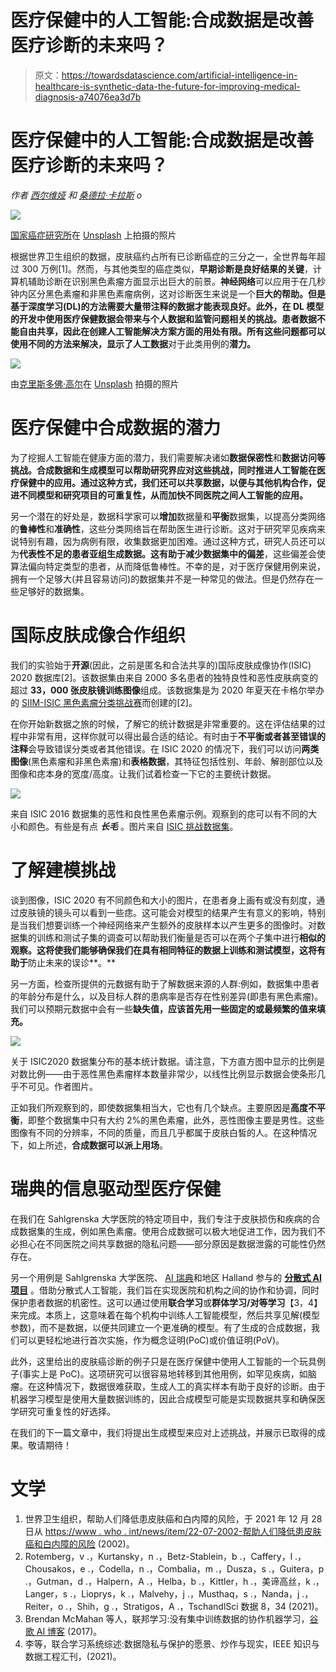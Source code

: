 # 医疗保健中的人工智能:合成数据是改善医疗诊断的未来吗？

> 原文：<https://towardsdatascience.com/artificial-intelligence-in-healthcare-is-synthetic-data-the-future-for-improving-medical-diagnosis-a74076ea3d7b>

# **医疗保健中的人工智能:合成数据是改善医疗诊断的未来吗？**

*作者* [*西尔维娅*](https://sylwia-majchrowska.medium.com/) *和* [*桑德拉·卡拉斯*](https://medium.com/@sandra.carrasco) *o*

![](img/93c8e3b924ab34256db65284cdbf328c.png)

[国家癌症研究所](https://unsplash.com/@nci?utm_source=medium&utm_medium=referral)在 [Unsplash](https://unsplash.com?utm_source=medium&utm_medium=referral) 上拍摄的照片

根据世界卫生组织的数据，皮肤癌约占所有已诊断癌症的三分之一，全世界每年超过 300 万例[1]。然而，与其他类型的癌症类似，**早期诊断是良好结果的关键**，计算机辅助诊断在识别黑色素瘤方面显示出巨大的前景。**神经网络**可以应用于在几秒钟内区分黑色素瘤和非黑色素瘤病例，这对诊断医生来说是一个**巨大的帮助。但是基于深度学习(DL)的方法需要大量带注释的数据才能表现良好。此外，在 DL 模型的开发中使用医疗保健数据会带来与个人数据和监管问题相关的挑战。患者数据不能自由共享，因此在创建人工智能解决方案方面的用处有限。所有这些问题都可以使用不同的方法来解决，显示了人工数据**对于此类用例的**潜力。**

![](img/b88e1c4b4d391630316afb6b53a67883.png)

由[克里斯多佛·高尔](https://unsplash.com/@cgower?utm_source=medium&utm_medium=referral)在 [Unsplash](https://unsplash.com?utm_source=medium&utm_medium=referral) 拍摄的照片

# 医疗保健中合成数据的潜力

为了挖掘人工智能在健康方面的潜力，我们需要解决诸如**数据保密性**和**数据访问等挑战。合成数据和生成模型可以帮助研究界应对这些挑战，同时推进人工智能在医疗保健中的应用。通过这种方式，我们还可以共享数据，以便与其他机构合作，促进不同模型和研究项目的可重复性，从而加快不同医院之间人工智能的应用。**

另一个潜在的好处是，数据科学家可以**增加**数据量和**平衡**数据集，以提高分类网络的**鲁棒性**和**准确性**，这些分类网络旨在帮助医生进行诊断。这对于研究罕见疾病来说特别有趣，因为病例有限，收集数据更加困难。通过这种方式，研究人员还可以为**代表性不足的患者亚组生成数据。**这有助于减少数据集中的**偏差**，这些偏差会使算法偏向特定类型的患者，从而降低鲁棒性。不幸的是，对于医疗保健用例来说，拥有一个足够大(并且容易访问)的数据集并不是一种常见的做法。但是仍然存在一些足够好的数据集。

# 国际皮肤成像合作组织

我们的实验始于**开源**(因此，之前是匿名和合法共享的)国际皮肤成像协作(ISIC) 2020 数据库[2]。该数据集由来自 2000 多名患者的独特良性和恶性皮肤病变的超过 **33，000 张皮肤镜训练图像**组成。该数据集是为 2020 年夏天在卡格尔举办的 [SIIM-ISIC 黑色素瘤分类挑战赛](https://www.kaggle.com/c/siim-isic-melanoma-classification)而创建的[2]。

在你开始新数据之旅的时候，了解它的统计数据是非常重要的。这在评估结果的过程中非常有用，这样你就可以得出最合适的结论。有时由于**不平衡或者甚至错误的注释**会导致错误分类或者其他错误。在 ISIC 2020 的情况下，我们可以访问**两类图像**(黑色素瘤和非黑色素瘤)和**表格数据**，其特征包括性别、年龄、解剖部位以及图像和痣本身的宽度/高度。让我们试着检查一下它的主要统计数据。

![](img/6d9e4623a074f8e7d11320f30cae6ce0.png)

来自 ISIC 2016 数据集的恶性和良性黑色素瘤示例。观察到的痣可以有不同的大小和颜色。有些是有点 ***长毛*** 。图片来自 [ISIC 挑战数据集](https://challenge.isic-archive.com/data/)。

# 了解建模挑战

谈到图像，ISIC 2020 有不同颜色和大小的图片，在患者身上画有或没有刻度，通过皮肤镜的镜头可以看到一些痣。这可能会对模型的结果产生有意义的影响，特别是当我们想要训练一个神经网络来产生额外的皮肤样本以产生更多的图像时。对数据集的训练和测试子集的调查可以帮助我们衡量是否可以在两个子集中进行**相似的观察。这将使我们能够确保我们在具有相同特征的数据上训练和测试模型，这将有助于**防止未来的误诊**。**

另一方面，检查所提供的元数据有助于了解数据来源的人群:例如，数据集中患者的年龄分布是什么，以及目标人群的患病率是否存在性别差异(即患有黑色素瘤)。我们可以预期元数据中会有一些**缺失值，应该首先用一些固定的或最频繁的值来填充。**

![](img/6c859fb0ffb0b12c26678d4b47843f15.png)

关于 ISIC2020 数据集分布的基本统计数据。请注意，下方直方图中显示的比例是对数比例——由于恶性黑色素瘤样本数量非常少，以线性比例显示数据会使条形几乎不可见。作者图片。

正如我们所观察到的，即使数据集相当大，它也有几个缺点。主要原因是**高度不平衡**，即整个数据集中只有大约 2%的黑色素瘤，此外，恶性图像主要是男性。这些图像有不同的分辨率，不同的质量，而且几乎都属于皮肤白皙的人。在这种情况下，如上所述，**合成数据可以派上用场**。

# 瑞典的信息驱动型医疗保健

在我们在 Sahlgrenska 大学医院的特定项目中，我们专注于皮肤损伤和疾病的合成数据集的生成，例如黑色素瘤。使用合成数据可以极大地促进工作，因为我们不必担心在不同医院之间共享数据的隐私问题——部分原因是数据泄露的可能性仍然存在。

另一个用例是 Sahlgrenska 大学医院、 [AI 瑞典](https://www.ai.se/en)和地区 Halland 参与的 [**分散式 AI 项目**](https://www.ai.se/en/projects-9/decentralized-ai) 。借助分散式人工智能，我们旨在实现医院和机构之间的协作和协调，同时保护患者数据的机密性。这可以通过使用**联合学习**或**群体学习/对等学习**【3，4】来完成。本质上，这意味着在每个机构中训练人工智能模型，然后共享见解(模型参数)，而不是数据，以便共同建立一个更准确的模型。有了生成的合成数据，我们可以更轻松地进行首次实施，作为概念证明(PoC)或价值证明(PoV)。

此外，这里给出的皮肤癌诊断的例子只是在医疗保健中使用人工智能的一个玩具例子(事实上是 PoC)。这项研究可以很容易地转移到其他用例，如罕见疾病，如脑瘤。在这种情况下，数据很难获取，生成人工的真实样本有助于良好的诊断。由于机器学习模型是使用大量数据训练的，因此合成模型可能是实现数据共享和确保医学研究可重复性的好选择。

在我们的下一篇文章中，我们将提出生成模型来应对上述挑战，并展示已取得的成果。敬请期待！

# 文学

1.  世界卫生组织，帮助人们降低患皮肤癌和白内障的风险，于 2021 年 12 月 28 日从
    [https://www . who . int/news/item/22-07-2002-帮助人们降低患皮肤癌和白内障的风险](https://www.who.int/news/item/22-07-2002-helping-people-reduce-their-risks-of-skin-cancer-and-cataract) (2002)。
2.  Rotemberg，v .，Kurtansky，n .，Betz-Stablein，b .，Caffery，l .，Chousakos，e .，Codella，n .，Combalia，m .，Dusza，s .，Guitera，p .，Gutman，d .，Halpern，A .，Helba，b .，Kittler，h .，美谛高丝，k .，Langer，s .，Lioprys，k .，Malvehy，j .，Musthaq，s .，Nanda，j .，Reiter，o .，Shih，g .，Stratigos，A .，TschandlSci 数据 8，34 (2021)。
3.  Brendan McMahan 等人，联邦学习:没有集中训练数据的协作机器学习，[谷歌 AI 博客](https://ai.googleblog.com/2017/04/federated-learning-collaborative.html) (2017)。
4.  李等，联合学习系统综述:数据隐私与保护的愿景、炒作与现实，IEEE 知识与数据工程汇刊，(2021)。